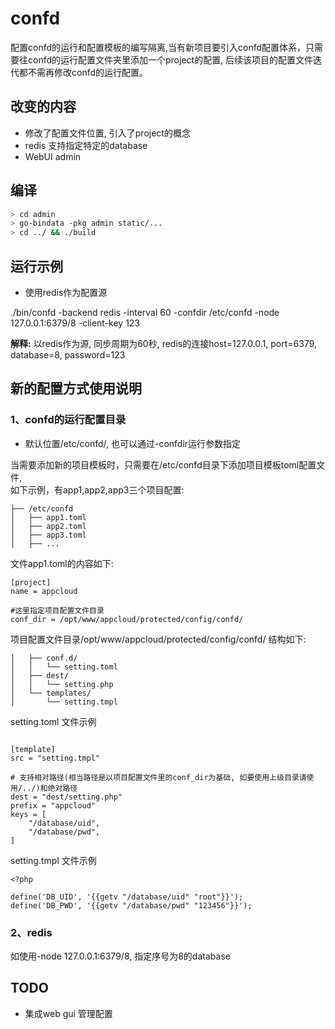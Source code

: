 # confd

配置confd的运行和配置模板的编写隔离,当有新项目要引入confd配置体系，只需要往confd的运行配置文件夹里添加一个project的配置,
后续该项目的配置文件迭代都不需再修改confd的运行配置。

## 改变的内容

- 修改了配置文件位置, 引入了project的概念
- redis 支持指定特定的database
- WebUI admin

## 编译

```bash
> cd admin
> go-bindata -pkg admin static/...
> cd ../ && ./build

```

## 运行示例

- 使用redis作为配置源

./bin/confd  -backend redis -interval 60 -confdir /etc/confd -node 127.0.0.1:6379/8 -client-key 123  

**解释:** 以redis作为源, 同步周期为60秒, redis的连接host=127.0.0.1, port=6379, database=8, password=123

## 新的配置方式使用说明

### 1、confd的运行配置目录

- 默认位置/etc/confd/, 也可以通过-confdir运行参数指定

当需要添加新的项目模板时，只需要在/etc/confd目录下添加项目模板toml配置文件,  
如下示例，有app1,app2,app3三个项目配置:  

```
├── /etc/confd  
│   ├── app1.toml  
│   ├── app2.toml  
│   ├── app3.toml  
│   ├── ...  

```

文件app1.toml的内容如下:

```
[project]
name = appcloud

#这里指定项目配置文件目录
conf_dir = /opt/www/appcloud/protected/config/confd/

```

项目配置文件目录/opt/www/appcloud/protected/config/confd/ 结构如下:  

```
│   ├── conf.d/  
│   │   └── setting.toml  
│   ├── dest/  
│   │   └── setting.php  
│   └── templates/  
│       └── setting.tmpl  
```

setting.toml 文件示例  

```

[template]
src = "setting.tmpl"

# 支持相对路径(相当路径是以项目配置文件里的conf_dir为基础, 如要使用上级目录请使用/../)和绝对路径
dest = "dest/setting.php"
prefix = "appcloud"
keys = [
    "/database/uid",
    "/database/pwd",
]

```

setting.tmpl 文件示例  

```
<?php

define('DB_UID', '{{getv "/database/uid" "root"}}');
define('DB_PWD', '{{getv "/database/pwd" "123456"}}');

```

### 2、redis

如使用-node 127.0.0.1:6379/8, 指定序号为8的database


## TODO

- 集成web gui 管理配置


